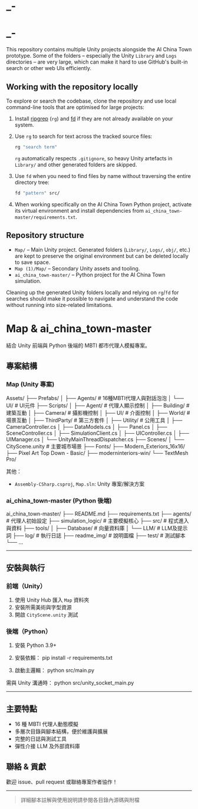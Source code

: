 # _-
# _-

This repository contains multiple Unity projects alongside the AI China Town prototype. Some of the
folders – especially the Unity `Library` and `Logs` directories – are very large, which can make it
hard to use GitHub's built-in search or other web UIs efficiently.

## Working with the repository locally

To explore or search the codebase, clone the repository and use local command-line tools that are
optimised for large projects:

1. Install [ripgrep](https://github.com/BurntSushi/ripgrep) (`rg`) and
   [fd](https://github.com/sharkdp/fd) if they are not already available on your system.
2. Use `rg` to search for text across the tracked source files:

   ```bash
   rg "search term"
   ```

   `rg` automatically respects `.gitignore`, so heavy Unity artefacts in `Library/` and other
   generated folders are skipped.
3. Use `fd` when you need to find files by name without traversing the entire directory tree:

   ```bash
   fd "pattern" src/
   ```

4. When working specifically on the AI China Town Python project, activate its virtual environment
   and install dependencies from `ai_china_town-master/requirements.txt`.

## Repository structure

- `Map/` – Main Unity project. Generated folders (`Library/`, `Logs/`, `obj/`, etc.) are kept to
  preserve the original environment but can be deleted locally to save space.
- `Map (1)/Map/` – Secondary Unity assets and tooling.
- `ai_china_town-master/` – Python project for the AI China Town simulation.

Cleaning up the generated Unity folders locally and relying on `rg`/`fd` for searches should make it
possible to navigate and understand the code without running into size-related limitations.
# Map & ai_china_town-master

結合 Unity 前端與 Python 後端的 MBTI 都市代理人模擬專案。

## 專案結構

### Map (Unity 專案)

Assets/
├── Prefabs/
│ ├── Agents/ # 16種MBTI代理人與對話泡泡
│ └── UI/ # UI元件
├── Scripts/
│ ├── Agent/ # 代理人顯示控制
│ ├── Building/ # 建築互動
│ ├── Camera/ # 攝影機控制
│ ├── UI/ # 介面控制
│ ├── World/ # 場景互動
│ ├── ThirdParty/ # 第三方套件
│ ├── Utility/ # 公用工具
│ ├── CameraController.cs
│ ├── DataModels.cs
│ ├── Panel.cs
│ ├── SceneController.cs
│ ├── SimulationClient.cs
│ ├── UIController.cs
│ ├── UIManager.cs
│ └── UnityMainThreadDispatcher.cs
├── Scenes/
│ └── CityScene.unity # 主要城市場景
├── Fonts/
├── Modern_Exteriors_16x16/
├── Pixel Art Top Down - Basic/
├── moderninteriors-win/
└── TextMesh Pro/


其他：  
- `Assembly-CSharp.csproj`, `Map.sln`: Unity 專案/解決方案

### ai_china_town-master (Python 後端)

ai_china_town-master/
├── README.md
├── requirements.txt
├── agents/ # 代理人初始設定
├── simulation_logic/ # 主要模擬核心
├── src/ # 程式進入與資料
├── tools/
│ ├── Database/ # 向量資料庫
│ └── LLM/ # LLM及提示詞
├── log/ # 執行日誌
├── readme_img/ # 說明圖檔
├── test/ # 測試腳本
└── ...



---

## 安裝與執行

### 前端（Unity）

1. 使用 Unity Hub 匯入 `Map` 資料夾
2. 安裝所需美術與字型資源
3. 開啟 `CityScene.unity` 測試

### 後端（Python）

1. 安裝 Python 3.9+
2. 安裝依賴：
pip install -r requirements.txt


3. 啟動主邏輯：
python src/main.py


需與 Unity 溝通時：
python src/unity_socket_main.py



---

## 主要特點

- 16 種 MBTI 代理人動態模擬
- 多層次目錄與腳本結構，便於維護與擴展
- 完整的日誌與測試工具
- 彈性介接 LLM 及外部資料庫

## 聯絡 & 貢獻

歡迎 issue、pull request 或聯絡專案作者協作！

---

> 詳細腳本註解與使用說明請參閱各目錄內源碼與附檔